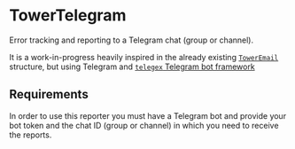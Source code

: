 # TowerTelegram

Error tracking and reporting to a Telegram chat (group or channel).

It is a work-in-progress heavily inspired in the already existing
[`TowerEmail`][tower_email] structure,
but using Telegram and [`telegex` Telegram bot framework][telegex]

## Requirements

In order to use this reporter you must have a Telegram bot and provide
your bot token and the chat ID (group or channel) in which you need to
receive the reports.

[telegex]: https://github.com/telegex/telegex
[tower_email]: https://github.com/mimiquate/tower_email